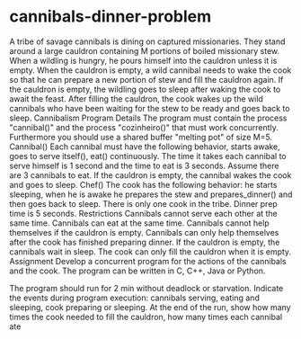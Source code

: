 # cannibals-dinner-problem

A tribe of savage cannibals is dining on captured missionaries. They stand around a large cauldron containing M portions of boiled missionary stew. When a wildling is hungry, he pours himself into the cauldron unless it is empty. When the cauldron is empty, a wild cannibal needs to wake the cook so that he can prepare a new portion of stew and fill the cauldron again. If the cauldron is empty, the wildling goes to sleep after waking the cook to await the feast. After filling the cauldron, the cook wakes up the wild cannibals who have been waiting for the stew to be ready and goes back to sleep.
Cannibalism
Program Details
The program must contain the process "cannibal()" and the process "cozinheiro()" that must work concurrently. Furthermore you should use a shared buffer "melting pot" of size M=5.
Cannibal()
Each cannibal must have the following behavior, starts awake, goes to serve itself(), eat() continuously. The time it takes each cannibal to serve himself is 1 second and the time to eat is 3 seconds.
Assume there are 3 cannibals to eat. If the cauldron is empty, the cannibal wakes the cook and goes to sleep.
Chef()
The cook has the following behavior: he starts sleeping, when he is awake he prepares the stew and prepares_dinner() and then goes back to sleep. There is only one cook in the tribe. Dinner prep time is 5 seconds.
Restrictions
Cannibals cannot serve each other at the same time.
Cannibals can eat at the same time.
Cannibals cannot help themselves if the cauldron is empty.
Cannibals can only help themselves after the cook has finished preparing dinner.
If the cauldron is empty, the cannibals wait in sleep.
The cook can only fill the cauldron when it is empty.
Assignment
Develop a concurrent program for the actions of the cannibals and the cook. The program can be written in C, C++, Java or Python.

The program should run for 2 min without deadlock or starvation. Indicate the events during program execution: cannibals serving, eating and sleeping, cook preparing or sleeping. At the end of the run, show how many times the cook needed to fill the cauldron, how many times each cannibal ate

